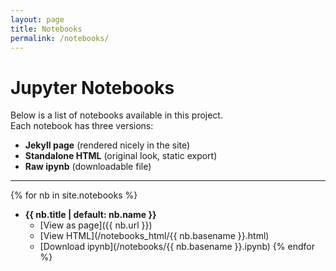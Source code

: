 ```yaml
---
layout: page
title: Notebooks
permalink: /notebooks/
---
```


# Jupyter Notebooks

Below is a list of notebooks available in this project.  
Each notebook has three versions:
- **Jekyll page** (rendered nicely in the site)
- **Standalone HTML** (original look, static export)
- **Raw ipynb** (downloadable file)

---

{% for nb in site.notebooks %}
- **{{ nb.title | default: nb.name }}**  
  - [View as page]({{ nb.url }})  
  - [View HTML](/notebooks_html/{{ nb.basename }}.html)  
  - [Download ipynb](/notebooks/{{ nb.basename }}.ipynb)
{% endfor %}

